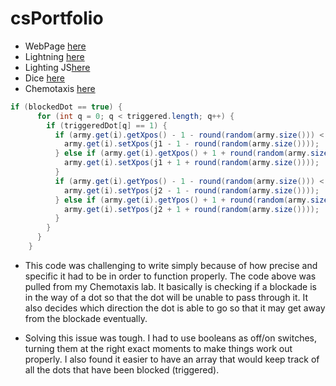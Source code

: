 # csPortfolio

* WebPage [here](https://maxximusc.github.io/testPage/dogPage2/dogPage.html)
* Lightning [here](https://maxximusc.github.io/lightning2/)
* Lighting JS[here]()
* Dice [here](https://maxximusc.github.io/dice3/)
* Chemotaxis [here](https://maxximusc.github.io/chemotaxis4/)

```Java
if (blockedDot == true) {
      for (int q = 0; q < triggered.length; q++) {
        if (triggeredDot[q] == 1) {
          if (army.get(i).getXpos() - 1 - round(random(army.size())) < objects.get(q).getXpos() - 15) {
            army.get(i).setXpos(j1 - 1 - round(random(army.size())));
          } else if (army.get(i).getXpos() + 1 + round(random(army.size())) > objects.get(q).getXpos() + objects.get(q).getLength() + 15) {
            army.get(i).setXpos(j1 + 1 + round(random(army.size())));
          }
          if (army.get(i).getYpos() - 1 - round(random(army.size())) < objects.get(q).getYpos() - 15) {
            army.get(i).setYpos(j2 - 1 - round(random(army.size())));
          } else if (army.get(i).getYpos() + 1 + round(random(army.size())) > objects.get(q).getYpos() + objects.get(q).getWidth() + 15) {
            army.get(i).setYpos(j2 + 1 + round(random(army.size())));
          }
        }
      }
    }
```
* This code was challenging to write simply because of how precise and specific it had to be in order to function properly. The code above was pulled from my Chemotaxis lab. It basically is checking if a blockade is in the way of a dot so that the dot will be unable to pass through it. It also decides which direction the dot is able to go so that it may get away from the blockade eventually.

* Solving this issue was tough. I had to use booleans as off/on switches, turning them at the right exact moments to make things work out properly. I also found it easier to have an array that would keep track of all the dots that have been blocked (triggered).
